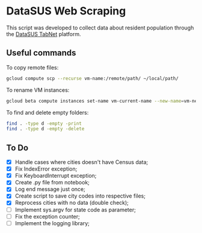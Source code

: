 # DataSUS Web Scraping

This script was developed to collect data about resident population through the [DataSUS TabNet](http://tabnet.datasus.gov.br/cgi/deftohtm.exe?popsvs/cnv/popbr.def) platform.

## Useful commands

To copy remote files:

```sh
gcloud compute scp --recurse vm-name:/remote/path/ ~/local/path/
```

To rename VM instances:

```sh
gcloud beta compute instances set-name vm-current-name --new-name=vm-new-name
```

To find and delete empty folders:

```sh
find . -type d -empty -print
find . -type d -empty -delete
```

## To Do

- [x] Handle cases where cities doesn't have Census data;
- [x] Fix IndexError exception;
- [x] Fix KeyboardInterrupt exception;
- [X] Create .py file from notebook;
- [X] Log end message just once;
- [X] Create script to save city codes into respective files;
- [X] Reprocess cities with no data (double check);
- [ ] Implement sys.argv for state code as parameter;
- [ ] Fix the exception counter;
- [ ] Implement the logging library;
